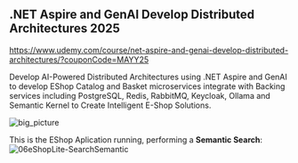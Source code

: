 ## .NET Aspire and GenAI Develop Distributed Architectures 2025
https://www.udemy.com/course/net-aspire-and-genai-develop-distributed-architectures/?couponCode=MAYY25

Develop AI-Powered Distributed Architectures using .NET Aspire and GenAI to develop EShop Catalog and Basket microservices integrate with Backing services including PostgreSQL, Redis, RabbitMQ, Keycloak, Ollama and Semantic Kernel to Create Intelligent E-Shop Solutions.

![big_picture](https://github.com/user-attachments/assets/7933c4ac-ae45-4a89-907e-0c0545a5fbfd)

This is the EShop Aplication running, performing a **Semantic Search**:
![06eShopLite-SearchSemantic](https://github.com/user-attachments/assets/31353be8-5419-4161-bbac-c0ed5cf42899)

